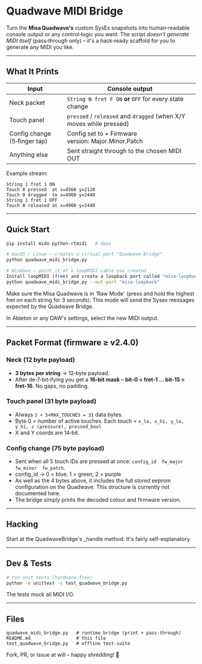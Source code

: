 # Quadwave MIDI Bridge

Turn the **Misa Quadwave's** custom SysEx snapshots into human‑readable
console output or any control‑logic you want. The script *doesn't generate
MIDI itself* (pass‑through only) – it's a hack‑ready scaffold for you to
generate any MIDI you like.

---

## What It Prints

| Input                        | Console output                                                          |
| ---------------------------- | ----------------------------------------------------------------------- |
| Neck packet                  | `String N fret F ON` **or** `OFF` for every state change                |
| Touch panel                  | `pressed` / `released` and `dragged` (when X/Y moves while pressed) |
| Config change (5‑finger tap) | Config set to <color> + Firmware version: Major.Minor.Patch                         |
| Anything else                | Sent straight through to the chosen MIDI OUT                            |

Example stream:

```
String 1 fret 1 ON
Touch 0 pressed  at x=4560 y=2120
Touch 0 dragged  to x=4900 y=2440
String 1 fret 1 OFF
Touch 0 released at x=4900 y=2440
```

---

## Quick Start

```bash
pip install mido python-rtmidi   # deps

# macOS / Linux – creates a virtual port "Quadwave Bridge"
python quadwave_midi_bridge.py

# Windows – point it at a loopMIDI cable you created
Install loopMIDI (free) and create a loopback port called "misa-loopback".
python quadwave_midi_bridge.py --out-port "misa-loopback"
```

Make sure the Misa Quadwave is in 'Raw Mode' (press and hold the highest fret on 
each string for 3 seconds). This mode will send the Sysex messages expected by the
Quadwave Bridge.

In Ableton or any DAW's settings, select the new MIDI output.

---

## Packet Format (firmware ≥ v2.4.0)

### Neck (12 byte payload)

* **3 bytes per string** → 12‑byte payload.
* After de‑7‑bit‑ifying you get a **16‑bit mask** – **bit‑0 = fret‑1 … bit‑15 =
  fret‑16**.  No gaps, no padding.

### Touch panel (31 byte payload)

* Always `1 + 5×MAX_TOUCHES = 31` data bytes.
* Byte 0 = number of active touches.  Each touch =
  `x_lo, x_hi, y_lo, y_hi, z (pressure), pressed_bool` 
* X and Y coords are 14‑bit.

### Config change (75 byte payload)

* Sent when all 5 touch IDs are pressed at once: `config_id  fw_major  fw_minor  fw_patch`.
* config_id → 0 = blue, 1 = green, 2 = purple
* As well as the 4 bytes above, it includes the full stored eeprom configuration on the Quadwave.
  This structure is currently not documented here.
* The bridge simply prints the decoded colour and firmware version.

---

## Hacking

Start at the QuadwaveBridge's _handle method. It's fairly self-explanatory.

---

## Dev & Tests

```bash
# run unit tests (hardware‑free)
python -m unittest -v test_quadwave_bridge.py
```

The tests mock all MIDI I/O.

---

## Files

```
quadwave_midi_bridge.py   # runtime bridge (print + pass‑through)
README.md                 # this file
test_quadwave_bridge.py   # offline test‑suite
```

Fork, PR, or issue at will – happy shredding! 🎸

